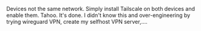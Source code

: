Devices not the same network. Simply install Tailscale on both devices and enable them. Tahoo. It's done.
I didn't know this and over-engineering by trying wireguard VPN, create my selfhost VPN server,....

 